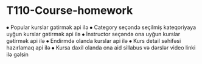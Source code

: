 # T110-Course-homework

⦁	 Popular kurslar gətirmək api ilə
⦁	Category seçəndə seçilmiş kateqoriyaya uyğun kurslar gətirmək api ilə
⦁	İnstructor seçəndə ona uyğun kurslar gətirmək api ilə
⦁	Endirmdə olanda kurslar api ilə
⦁	Kurs detail səhifəsi hazırlamaq api ilə 
⦁	Kursa daxil olanda ona aid sillabus və dərslər video linki ilə gəlsin
